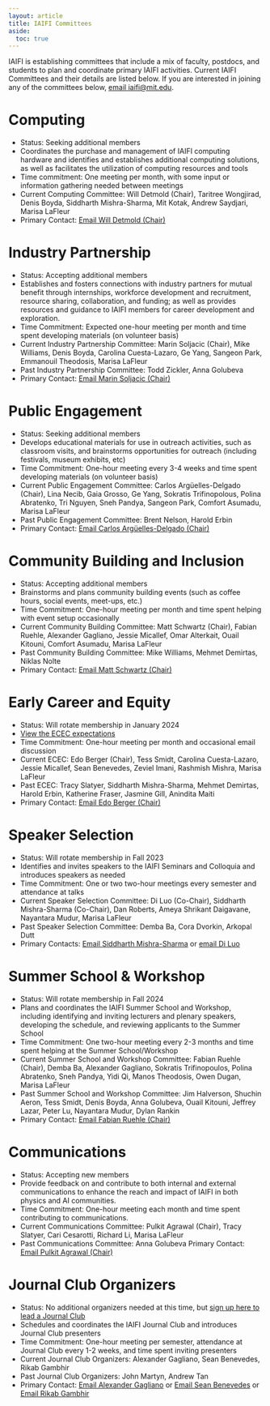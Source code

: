 ```yaml
---
layout: article
title: IAIFI Committees
aside:
  toc: true
---
```


IAIFI is establishing committees that include a mix of faculty, postdocs, and students to plan and coordinate primary IAIFI activities. Current IAIFI Committees and their details are listed below. If you are interested in joining any of the committees below, [email iaifi@mit.edu](mailto:iaifi@mit.edu).

# Computing
* Status: Seeking additional members
* Coordinates the purchase and management of IAIFI computing hardware and identifies and establishes additional computing solutions, as well as facilitates the utilization of computing resources and tools
* Time commitment: One meeting per month, with some input or information gathering needed between meetings
* Current Computing Committee: Will Detmold (Chair), Taritree Wongjirad, Denis Boyda, Siddharth Mishra-Sharma, Mit Kotak, Andrew Saydjari, Marisa LaFleur
* Primary Contact: [Email Will Detmold (Chair)](mailto:wdetmold@mit.edu)

# Industry Partnership
* Status: Accepting additional members
* Establishes and fosters connections with industry partners for mutual benefit through internships, workforce development and recruitment, resource sharing, collaboration, and funding; as well as provides resources and guidance to IAIFI members for career development and exploration.
* Time Commitment: Expected one-hour meeting per month and time spent developing materials (on volunteer basis)
* Current Industry Partnership Committee: Marin Soljacic (Chair), Mike Williams, Denis Boyda, Carolina Cuesta-Lazaro, Ge Yang, Sangeon Park, Emmanouil Theodosis, Marisa LaFleur
* Past Industry Partnership Committee: Todd Zickler, Anna Golubeva
* Primary Contact: [Email Marin Soljacic (Chair)](mailto:soljacic@mit.edu)

# Public Engagement
* Status: Seeking additional members
* Develops educational materials for use in outreach activities, such as classroom visits, and brainstorms opportunities for outreach (including festivals, museum exhibits, etc)
* Time Commitment: One-hour meeting every 3-4 weeks and time spent developing materials (on volunteer basis)
* Current Public Engagement Committee: Carlos Argüelles-Delgado (Chair), Lina Necib, Gaia Grosso, Ge Yang, Sokratis Trifinopolous, Polina Abratenko, Tri Nguyen, Sneh Pandya, Sangeon Park, Comfort Asumadu, Marisa LaFleur
* Past Public Engagement Committee: Brent Nelson, Harold Erbin
* Primary Contact: [Email Carlos Argüelles-Delgado (Chair)](mailto:carguelles@fas.harvard.edu)

# Community Building and Inclusion
* Status: Accepting additional members
* Brainstorms and plans community building events (such as coffee hours, social events, meet-ups, etc.)
* Time Commitment: One-hour meeting per month and time spent helping with event setup occasionally
* Current Community Building Committee: Matt Schwartz (Chair), Fabian Ruehle, Alexander Gagliano, Jessie Micallef, Omar Alterkait, Ouail Kitouni, Comfort Asumadu, Marisa LaFleur
* Past Community Building Committee: Mike Williams, Mehmet Demirtas, Niklas Nolte
* Primary Contact: [Email Matt Schwartz (Chair)](mailto:schwartz@g.harvard.edu)

# Early Career and Equity 
* Status: Will rotate membership in January 2024
* [View the ECEC expectations](/images/ecec-expectations.pdf)
* Time Commitment: One-hour meeting per month and occasional email discussion
* Current ECEC: Edo Berger (Chair), Tess Smidt, Carolina Cuesta-Lazaro, Jessie Micallef, Sean Benevedes, Zeviel Imani, Rashmish Mishra, Marisa LaFleur
* Past ECEC: Tracy Slatyer, Siddharth Mishra-Sharma, Mehmet Demirtas, Harold Erbin, Katherine Fraser, Jasmine Gill, Anindita Maiti
* Primary Contact: [Email Edo Berger (Chair)](mailto:eberger@cfa.harvard.edu) 

# Speaker Selection 
* Status: Will rotate membership in Fall 2023
* Identifies and invites speakers to the IAIFI Seminars and Colloquia and introduces speakers as needed
* Time Commitment: One or two two-hour meetings every semester and attendance at talks
* Current Speaker Selection Committee: Di Luo (Co-Chair), Siddharth Mishra-Sharma (Co-Chair), Dan Roberts, Ameya Shrikant Daigavane, Nayantara Mudur, Marisa LaFleur
* Past Speaker Selection Committee: Demba Ba, Cora Dvorkin, Arkopal Dutt
* Primary Contacts: [Email Siddharth Mishra-Sharma](mailto:smsharma@mit.edu) or [email Di Luo](mailto:diluo@mit.edu)

# Summer School & Workshop
* Status: Will rotate membership in Fall 2024
* Plans and coordinates the IAIFI Summer School and Workshop, including identifying and inviting lecturers and plenary speakers, developing the schedule, and reviewing applicants to the Summer School
* Time Commitment: One two-hour meeting every 2-3 months and time spent helping at the Summer School/Workshop
* Current Summer School and Workshop Committee: Fabian Ruehle (Chair), Demba Ba, Alexander Gagliano, Sokratis Trifinopoulos, Polina Abratenko, Sneh Pandya, Yidi Qi, Manos Theodosis, Owen Dugan, Marisa LaFleur
* Past Summer School and Workshop Committee: Jim Halverson, Shuchin Aeron, Tess Smidt, Denis Boyda, Anna Golubeva, Ouail Kitouni, Jeffrey Lazar, Peter Lu, Nayantara Mudur, Dylan Rankin
* Primary Contact: [Email Fabian Ruehle (Chair)](mailto:f.ruehle@northeastern.edu)

# Communications
* Status: Accepting new members
* Provide feedback on and contribute to both internal and external communications to enhance the reach and impact of IAIFI in both physics and AI communities.
* Time Commitment: One-hour meeting each month and time spent contributing to communications.
* Current Communications Committee: Pulkit Agrawal (Chair), Tracy Slatyer, Cari Cesarotti, Richard Li, Marisa LaFleur
* Past Communications Committee: Anna Golubeva
Primary Contact: [Email Pulkit Agrawal (Chair)](mailto:pulkitag@mit.edu)

# Journal Club Organizers
* Status: No additional organizers needed at this time, but [sign up here to lead a Journal Club](https://forms.gle/zfpT4QQdXg8tu6VB7)
* Schedules and coordinates the IAIFI Journal Club and introduces Journal Club presenters
* Time Commitment: One-hour meeting per semester, attendance at Journal Club every 1-2 weeks, and time spent inviting presenters
* Current Journal Club Organizers: Alexander Gagliano, Sean Benevedes, Rikab Gambhir
* Past Journal Club Organizers: John Martyn, Andrew Tan
* Primary Contact: [Email Alexander Gagliano](mailto:gaglian2@mit.edu) or [Email Sean Benevedes](mailto:seanmb@mit.edu) or  [Email Rikab Gambhir](rikab@mit.edu)

